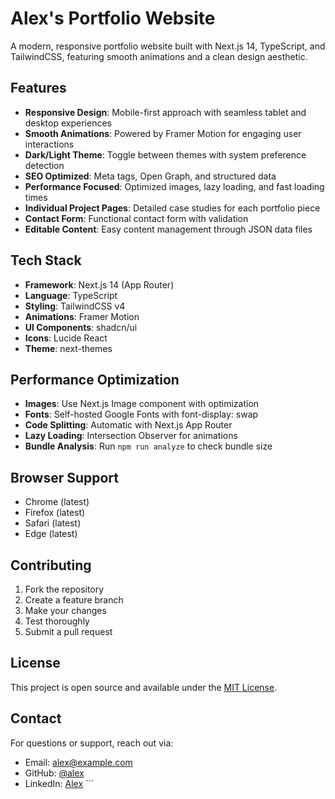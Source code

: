 # Alex's Portfolio Website

A modern, responsive portfolio website built with Next.js 14, TypeScript, and TailwindCSS, featuring smooth animations and a clean design aesthetic.

## Features

- **Responsive Design**: Mobile-first approach with seamless tablet and desktop experiences
- **Smooth Animations**: Powered by Framer Motion for engaging user interactions
- **Dark/Light Theme**: Toggle between themes with system preference detection
- **SEO Optimized**: Meta tags, Open Graph, and structured data
- **Performance Focused**: Optimized images, lazy loading, and fast loading times
- **Individual Project Pages**: Detailed case studies for each portfolio piece
- **Contact Form**: Functional contact form with validation
- **Editable Content**: Easy content management through JSON data files

## Tech Stack

- **Framework**: Next.js 14 (App Router)
- **Language**: TypeScript
- **Styling**: TailwindCSS v4
- **Animations**: Framer Motion
- **UI Components**: shadcn/ui
- **Icons**: Lucide React
- **Theme**: next-themes

## Performance Optimization

- **Images**: Use Next.js Image component with optimization
- **Fonts**: Self-hosted Google Fonts with font-display: swap
- **Code Splitting**: Automatic with Next.js App Router
- **Lazy Loading**: Intersection Observer for animations
- **Bundle Analysis**: Run `npm run analyze` to check bundle size

## Browser Support

- Chrome (latest)
- Firefox (latest)
- Safari (latest)
- Edge (latest)

## Contributing

1. Fork the repository
2. Create a feature branch
3. Make your changes
4. Test thoroughly
5. Submit a pull request

## License

This project is open source and available under the [MIT License](LICENSE).

## Contact

For questions or support, reach out via:
- Email: alex@example.com
- GitHub: [@alex](https://github.com/alex)
- LinkedIn: [Alex](https://linkedin.com/in/alex)
\`\`\`

```json file="" isHidden
